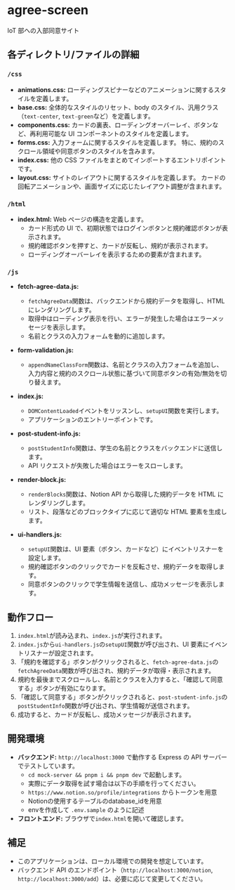 # agree-screen

IoT 部への入部同意サイト

## 各ディレクトリ/ファイルの詳細

### `/css`

- **animations.css:** ローディングスピナーなどのアニメーションに関するスタイルを定義します。
- **base.css:** 全体的なスタイルのリセット、body のスタイル、汎用クラス（`text-center`, `text-green`など）を定義します。
- **components.css:** カードの裏表、ローディングオーバーレイ、ボタンなど、再利用可能な UI コンポーネントのスタイルを定義します。
- **forms.css:** 入力フォームに関するスタイルを定義します。 特に、規約のスクロール領域や同意ボタンのスタイルを含みます。
- **index.css:** 他の CSS ファイルをまとめてインポートするエントリポイントです。
- **layout.css:** サイトのレイアウトに関するスタイルを定義します。 カードの回転アニメーションや、画面サイズに応じたレイアウト調整が含まれます。

### `/html`

- **index.html:** Web ページの構造を定義します。
  - カード形式の UI で、初期状態ではログインボタンと規約確認ボタンが表示されます。
  - 規約確認ボタンを押すと、カードが反転し、規約が表示されます。
  - ローディングオーバーレイを表示するための要素が含まれます。

### `/js`

- **fetch-agree-data.js:**

  - `fetchAgreeData`関数は、バックエンドから規約データを取得し、HTML にレンダリングします。
  - 取得中はローディング表示を行い、エラーが発生した場合はエラーメッセージを表示します。
  - 名前とクラスの入力フォームを動的に追加します。

- **form-validation.js:**

  - `appendNameClassForm`関数は、名前とクラスの入力フォームを追加し、入力内容と規約のスクロール状態に基づいて同意ボタンの有効/無効を切り替えます。

- **index.js:**

  - `DOMContentLoaded`イベントをリッスンし、`setupUI`関数を実行します。
  - アプリケーションのエントリーポイントです。

- **post-student-info.js:**

  - `postStudentInfo`関数は、学生の名前とクラスをバックエンドに送信します。
  - API リクエストが失敗した場合はエラーをスローします。

- **render-block.js:**

  - `renderBlocks`関数は、Notion API から取得した規約データを HTML にレンダリングします。
  - リスト、段落などのブロックタイプに応じて適切な HTML 要素を生成します。

- **ui-handlers.js:**
  - `setupUI`関数は、UI 要素（ボタン、カードなど）にイベントリスナーを設定します。
  - 規約確認ボタンのクリックでカードを反転させ、規約データを取得します。
  - 同意ボタンのクリックで学生情報を送信し、成功メッセージを表示します。

## 動作フロー

1. `index.html`が読み込まれ、`index.js`が実行されます。
2. `index.js`から`ui-handlers.js`の`setupUI`関数が呼び出され、UI 要素にイベントリスナーが設定されます。
3. 「規約を確認する」ボタンがクリックされると、`fetch-agree-data.js`の`fetchAgreeData`関数が呼び出され、規約データが取得・表示されます。
4. 規約を最後までスクロールし、名前とクラスを入力すると、「確認して同意する」ボタンが有効になります。
5. 「確認して同意する」ボタンがクリックされると、`post-student-info.js`の`postStudentInfo`関数が呼び出され、学生情報が送信されます。
6. 成功すると、カードが反転し、成功メッセージが表示されます。

## 開発環境

- **バックエンド:** `http://localhost:3000` で動作する Express の API サーバーでテストしています。
  - `cd mock-server && pnpm i && pnpm dev` で起動します。
  - 実際にデータ取得を試す場合は以下の手順を行ってください。
  - `https://www.notion.so/profile/integrations` からトークンを用意
  - Notionの使用するテーブルのdatabase_idを用意
  - envを作成して `.env.sample` のように記述
- **フロントエンド:** ブラウザで`index.html`を開いて確認します。

## 補足

- このアプリケーションは、ローカル環境での開発を想定しています。
- バックエンド API のエンドポイント（`http://localhost:3000/notion`, `http://localhost:3000/add`）は、必要に応じて変更してください。
